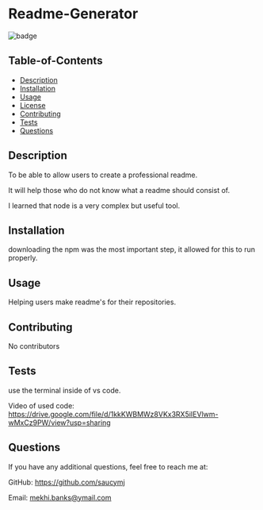 
  # Readme-Generator

   ![badge](https://img.shields.io/badge/license-ISC-blue)

  ## Table-of-Contents

  * [Description](#description)
  * [Installation](#installation)
  * [Usage](#usage)
  * [License](#license)
  * [Contributing](#contributing)
  * [Tests](#tests)
  * [Questions](#questions)
  
  ## Description

  To be able to allow users to create a professional readme.

  It will help those who do not know what a readme should consist of.

  I learned that node is a very complex but useful tool.

  ## Installation

  downloading the npm was the most important step, it allowed for this to run properly.

  ## Usage

  Helping users make readme's for their repositories.

  ## Contributing

  No contributors

  ## Tests

  use the terminal inside of vs code.
  
  Video of used code: https://drive.google.com/file/d/1kkKWBMWz8VKx3RX5iIEVlwm-wMxCz9PW/view?usp=sharing

  ## Questions

  If you have any additional questions, feel free to reach me at:

  GitHub: https://github.com/saucymj

 Email: mekhi.banks@ymail.com




